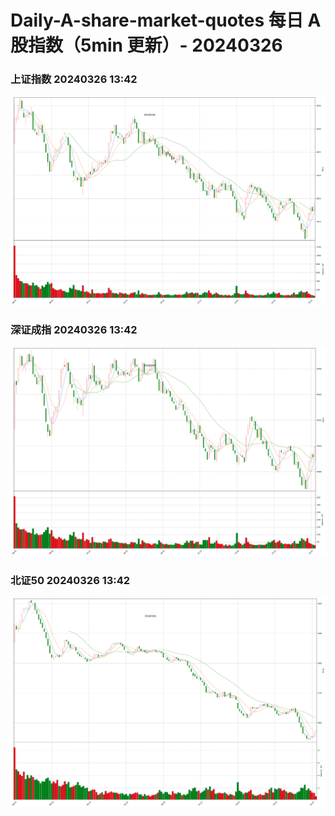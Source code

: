 
# Daily-A-share-market-quotes 每日 A 股指数（5min 更新）- 20240326

### 上证指数 20240326 13:42
![](./fig/2024/3/20240326-sh000001.png)

### 深证成指 20240326 13:42
![](./fig/2024/3/20240326-sz399001.png)

### 北证50 20240326 13:42
![](./fig/2024/3/20240326-bj899050.png)
